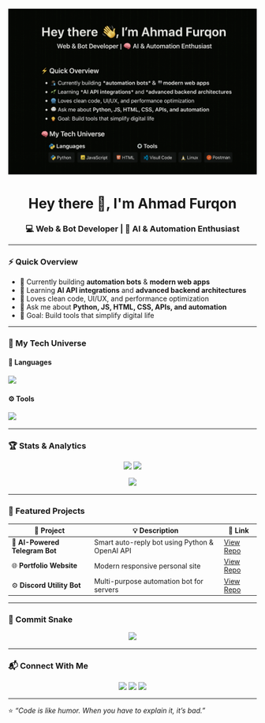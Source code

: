 <!-- HERO IMAGE -->
<p align="center">
  <img src="https://github.com/ftryhrd/ftryhrd/blob/main/banner.png" alt="banner" />
</p>

<h1 align="center">Hey there 👋, I'm Ahmad Furqon</h1>
<h3 align="center">💻 Web & Bot Developer | 🧠 AI & Automation Enthusiast</h3>

---

### ⚡ Quick Overview
- 🔭 Currently building **automation bots** & **modern web apps**
- 🌱 Learning **AI API integrations** and **advanced backend architectures**
- 🧩 Loves clean code, UI/UX, and performance optimization
- 💬 Ask me about **Python, JS, HTML, CSS, APIs, and automation**
- 🎯 Goal: Build tools that simplify digital life

---

### 🧠 My Tech Universe
#### 🧩 Languages
<p align="left">
  <img src="https://skillicons.dev/icons?i=python,js,html,css,nodejs,react" />
</p>

#### ⚙️ Tools
  <p align="left">
  <img src="https://skillicons.dev/icons?i=git,github,vscode,linux,postman,docker" />
</p>

---

### 🏆 Stats & Analytics
<p align="center">
  <img src="https://github-readme-stats.vercel.app/api?username=ftryhrd&show_icons=true&theme=tokyonight&count_private=true" height="165" />
  <img src="https://github-readme-stats.vercel.app/api/top-langs/?username=ftryhrd&layout=compact&theme=tokyonight" height="165" />
</p>

<p align="center">
  <img src="https://github-readme-streak-stats.herokuapp.com/?user=ftryhrd&theme=tokyonight" height="165" />
</p>

---

### 💎 Featured Projects
| 🚀 Project | 💡 Description | 🔗 Link |
|-------------|----------------|---------|
| 🤖 **AI-Powered Telegram Bot** | Smart auto-reply bot using Python & OpenAI API | [View Repo](#) |
| 🌐 **Portfolio Website** | Modern responsive personal site | [View Repo](#) |
| ⚙️ **Discord Utility Bot** | Multi-purpose automation bot for servers | [View Repo](#) |

---

### 🐍 Commit Snake
<p align="center">
  <img src="https://raw.githubusercontent.com/ftryhrd/ftryhrd/output/github-contribution-grid-snake.svg" />
</p>

---

### 📬 Connect With Me
<p align="center">
  <a href="mailto:afurqonm@gmail.com"><img src="https://img.shields.io/badge/Email-D14836?style=for-the-badge&logo=gmail&logoColor=white" /></a>
  <a href="https://github.com/ftryhrd"><img src="https://img.shields.io/badge/GitHub-100000?style=for-the-badge&logo=github&logoColor=white" /></a>
  <a href="https://www.linkedin.com/in/ftryhrd"><img src="https://img.shields.io/badge/LinkedIn-0077B5?style=for-the-badge&logo=linkedin&logoColor=white" /></a>
</p>

---

⭐ *“Code is like humor. When you have to explain it, it’s bad.”*
